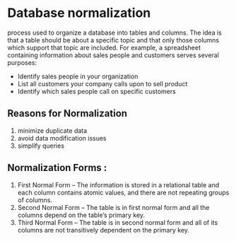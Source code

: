 # Database normalization 

process used to organize a database into tables and columns. The idea is that a table should be about a specific topic and that only those columns which support that topic are included.
For example, a spreadsheet containing information about sales people and customers serves several purposes:
+ Identify sales people in your organization
+ List all customers your company calls upon to sell product
+ Identify which sales people call on specific customers


## Reasons for Normalization
1. minimize duplicate data
2. avoid data modification issues
3. simplify queries

## Normalization Forms : 

1. First Normal Form – The information is stored in a relational table and each column contains atomic values, and there are not repeating groups of columns.
2. Second Normal Form – The table is in first normal form and all the columns depend on the table’s primary key.
3. Third Normal Form – The table is in second normal form and all of its columns are not transitively dependent on the primary key.
